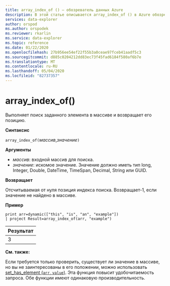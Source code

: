 ```yaml
---
title: array_index_of () — обозреватель данных Azure
description: В этой статье описывается array_index_of () в Azure обозреватель данных.
services: data-explorer
author: orspod
ms.author: orspodek
ms.reviewer: rkarlin
ms.service: data-explorer
ms.topic: reference
ms.date: 01/22/2020
ms.openlocfilehash: 27b956ee54ef22f55b3a0ceae97fceb41aadf5c3
ms.sourcegitcommit: d885c0204212dd83ec73f45fad6184f580af6b7e
ms.translationtype: MT
ms.contentlocale: ru-RU
ms.lasthandoff: 05/04/2020
ms.locfileid: "82737357"
---
```

# <a name="array_index_of"></a>array_index_of()

Выполняет поиск заданного элемента в массиве и возвращает его позицию.

**Синтаксис**

`array_index_of(`*массив*,*значение*`)`

**Аргументы**

* *массив*: входной массив для поиска.
* *значение*: искомое значение. Значение должно иметь тип long, Integer, Double, DateTime, TimeSpan, Decimal, String или GUID.

**Возвращает**

Отсчитываемая от нуля позиция индекса поиска.
Возвращает-1, если значение не найдено в массиве.

**Пример**

```kusto
print arr=dynamic(["this", "is", "an", "example"]) 
| project Result=array_index_of(arr, "example")
```

|Результат|
|---|
|3|

**См. также:**

Если требуется только проверить, существует ли значение в массиве, но вы не заинтересованы в его положении, можно использовать [set_has_element (`arr`, `value`)](sethaselementfunction.md). Эта функция повысит удобочитаемость запроса. Обе функции имеют одинаковую производительность.
